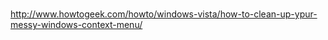#


##

http://www.howtogeek.com/howto/windows-vista/how-to-clean-up-ypur-messy-windows-context-menu/
